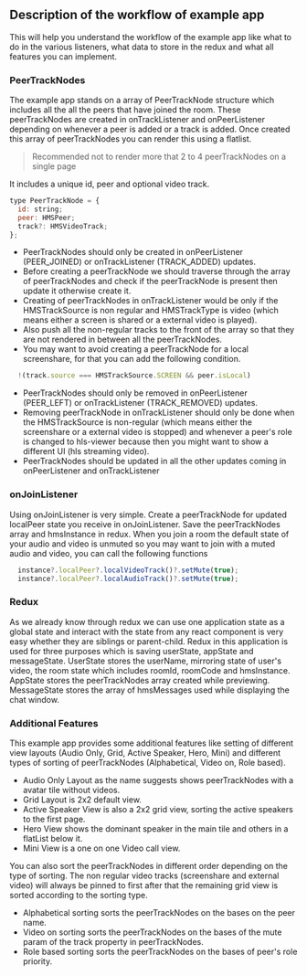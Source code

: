 ## Description of the workflow of example app

This will help you understand the workflow of the example app like what to do in the various listeners, what data to store in the redux and what all features you can implement.

### PeerTrackNodes

The example app stands on a array of PeerTrackNode structure which includes all the all the peers that have joined the room. These peerTrackNodes are created in onTrackListener and onPeerListener depending on whenever a peer is added or a track is added. Once created this array of peerTrackNodes you can render this using a flatlist. 

> Recommended not to render more that 2 to 4 peerTrackNodes on a single page

It includes a unique id, peer and optional video track. 

```js 
type PeerTrackNode = {
  id: string;
  peer: HMSPeer;
  track?: HMSVideoTrack;
};
```
* PeerTrackNodes should only be created in onPeerListener (PEER_JOINED) or onTrackListener (TRACK_ADDED) updates. 
* Before creating a peerTrackNode we should traverse through the array of peerTrackNodes and check if the peerTrackNode is present then update it otherwise create it. 
* Creating of peerTrackNodes in onTrackListener would be only if the HMSTrackSource is non regular and HMSTrackType is video (which means either a screen is shared or a external video is played). 
* Also push all the non-regular tracks to the front of the array so that they are not rendered in between all the peerTrackNodes. 
* You may want to avoid creating a peerTrackNode for a local screenshare, for that you can add the following condition.
```js
  !(track.source === HMSTrackSource.SCREEN && peer.isLocal)
```

* PeerTrackNodes should only be removed in onPeerListener (PEER_LEFT) or onTrackListener (TRACK_REMOVED) updates. 
* Removing peerTrackNode in onTrackListener should only be done when the HMSTrackSource is non-regular (which means either the screenshare or a external video is stopped) and whenever a peer's role is changed to hls-viewer because then you might want to show a different UI (hls streaming video).
* PeerTrackNodes should be updated in all the other updates coming in onPeerListener and onTrackListener

### onJoinListener

Using onJoinListener is very simple. Create a peerTrackNode for updated localPeer state you receive in onJoinListener. Save the peerTrackNodes array and hmsInstance in redux. When you join a room the default state of your audio and video is unmuted so you may want to join with a muted audio and video, you can call the following functions 
```js
  instance?.localPeer?.localVideoTrack()?.setMute(true);
  instance?.localPeer?.localAudioTrack()?.setMute(true);
```

### Redux

As we already know through redux we can use one application state as a global state and interact with the state from any react component is very easy whether they are siblings or parent-child. Redux in this application is used for three purposes which is saving userState, appState and messageState. UserState stores the userName, mirroring state of user's video, the room state which includes roomId, roomCode and hmsInstance. AppState stores the peerTrackNodes array created while previewing. MessageState stores the array of hmsMessages used while displaying the chat window.

### Additional Features

This example app provides some additional features like setting of different view layouts (Audio Only, Grid, Active Speaker, Hero, Mini) and different types of sorting of peerTrackNodes (Alphabetical, Video on, Role based). 

* Audio Only Layout as the name suggests shows peerTrackNodes with a avatar tile without videos. 
* Grid Layout is 2x2 default view. 
* Active Speaker View is also a 2x2 grid view, sorting the active speakers to the first page. 
* Hero View shows the dominant speaker in the main tile and others in a flatList below it. 
* Mini View is a one on one Video call view. 

You can also sort the peerTrackNodes in different order depending on the type of sorting. The non regular video tracks (screenshare and external video) will always be pinned to first after that the remaining grid view is sorted according to the sorting type. 
* Alphabetical sorting sorts the peerTrackNodes on the bases on the peer name. 
* Video on sorting sorts the peerTrackNodes on the bases of the mute param of the track property in peerTrackNodes. 
* Role based sorting sorts the peerTrackNodes on the bases of peer's role priority. 





